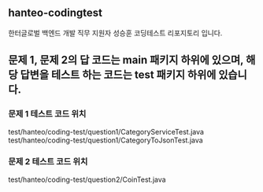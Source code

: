 ## hanteo-codingtest
한터글로벌 백엔드 개발 직무 지원자 성승훈 코딩테스트 리포지토리 입니다.

## 문제 1, 문제 2의 답 코드는 main 패키지 하위에 있으며, 해당 답변을 테스트 하는 코드는 test 패키지 하위에 있습니다.

### 문제 1 테스트 코드 위치
test/hanteo/coding-test/question1/CategoryServiceTest.java
test/hanteo/coding-test/question1/CategoryToJsonTest.java

### 문제 2 테스트 코드 위치
test/hanteo/coding-test/question2/CoinTest.java
